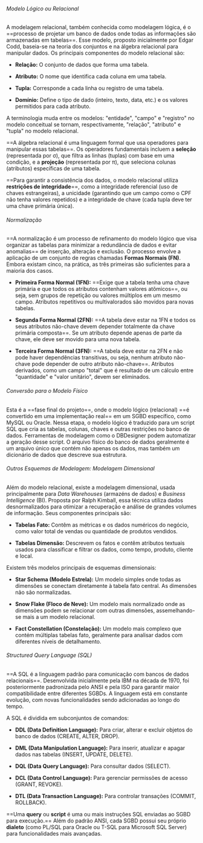 ###### Modelo Lógico ou Relacional

A modelagem relacional, também conhecida como modelagem lógica, é o ==processo de projetar um banco de dados onde todas as informações são armazenadas em tabelas==. Esse modelo, proposto inicialmente por Edgar Codd, baseia-se na teoria dos conjuntos e na álgebra relacional para manipular dados. Os principais componentes do modelo relacional são:

- **Relação:** O conjunto de dados que forma uma tabela.
    
- **Atributo:** O nome que identifica cada coluna em uma tabela.
    
- **Tupla:** Corresponde a cada linha ou registro de uma tabela.
    
- **Domínio:** Define o tipo de dado (inteiro, texto, data, etc.) e os valores permitidos para cada atributo.
    

A terminologia muda entre os modelos: "entidade", "campo" e "registro" no modelo conceitual se tornam, respectivamente, "relação", "atributo" e "tupla" no modelo relacional.

==A álgebra relacional é uma linguagem formal que usa operadores para manipular essas tabelas==. Os operadores fundamentais incluem a **seleção** (representada por σ), que filtra as linhas (tuplas) com base em uma condição, e a **projeção** (representada por π), que seleciona colunas (atributos) específicas de uma tabela.

==Para garantir a consistência dos dados, o modelo relacional utiliza **restrições de integridade**==, como a integridade referencial (uso de chaves estrangeiras), a unicidade (garantindo que um campo como o CPF não tenha valores repetidos) e a integridade de chave (cada tupla deve ter uma chave primária única).

###### Normalização

==A normalização é um processo de refinamento do modelo lógico que visa organizar as tabelas para minimizar a redundância de dados e evitar anomalias== de inserção, alteração e exclusão. O processo envolve a aplicação de um conjunto de regras chamadas **Formas Normais (FN)**. Embora existam cinco, na prática, as três primeiras são suficientes para a maioria dos casos.

- **Primeira Forma Normal (1FN):** ==Exige que a tabela tenha uma chave primária e que todos os atributos contenham valores atômicos==, ou seja, sem grupos de repetição ou valores múltiplos em um mesmo campo. Atributos repetitivos ou multivalorados são movidos para novas tabelas.
    
- **Segunda Forma Normal (2FN):** ==A tabela deve estar na 1FN e todos os seus atributos não-chave devem depender totalmente da chave primária composta==. Se um atributo depende apenas de parte da chave, ele deve ser movido para uma nova tabela.
    
- **Terceira Forma Normal (3FN):** ==A tabela deve estar na 2FN e não pode haver dependências transitivas, ou seja, nenhum atributo não-chave pode depender de outro atributo não-chave==. Atributos derivados, como um campo "total" que é resultado de um cálculo entre "quantidade" e "valor unitário", devem ser eliminados.
    

###### Conversão para o Modelo Físico

Esta é a ==fase final do projeto==, onde o modelo lógico (relacional) ==é convertido em uma implementação real== em um SGBD específico, como MySQL ou Oracle. Nessa etapa, o modelo lógico é traduzido para um script SQL que cria as tabelas, colunas, chaves e outras restrições no banco de dados. Ferramentas de modelagem como o DBDesigner podem automatizar a geração desse script. O arquivo físico do banco de dados geralmente é um arquivo único que contém não apenas os dados, mas também um dicionário de dados que descreve sua estrutura.

###### Outros Esquemas de Modelagem: Modelagem Dimensional

Além do modelo relacional, existe a modelagem dimensional, usada principalmente para _Data Warehouses_ (armazéns de dados) e _Business Intelligence_ (BI). Proposta por Ralph Kimball, essa técnica utiliza dados desnormalizados para otimizar a recuperação e análise de grandes volumes de informação. Seus componentes principais são:

- **Tabelas Fato:** Contêm as métricas e os dados numéricos do negócio, como valor total de vendas ou quantidade de produtos vendidos.
    
- **Tabelas Dimensão:** Descrevem os fatos e contêm atributos textuais usados para classificar e filtrar os dados, como tempo, produto, cliente e local.
    

Existem três modelos principais de esquemas dimensionais:

- **Star Schema (Modelo Estrela):** Um modelo simples onde todas as dimensões se conectam diretamente à tabela fato central. As dimensões não são normalizadas.
    
- **Snow Flake (Floco de Neve):** Um modelo mais normalizado onde as dimensões podem se relacionar com outras dimensões, assemelhando-se mais a um modelo relacional.
    
- **Fact Constellation (Constelação):** Um modelo mais complexo que contém múltiplas tabelas fato, geralmente para analisar dados com diferentes níveis de detalhamento.
    

###### Structured Query Language (SQL)

==A SQL é a linguagem padrão para comunicação com bancos de dados relacionais==. Desenvolvida inicialmente pela IBM na década de 1970, foi posteriormente padronizada pelo ANSI e pela ISO para garantir maior compatibilidade entre diferentes SGBDs. A linguagem está em constante evolução, com novas funcionalidades sendo adicionadas ao longo do tempo.

A SQL é dividida em subconjuntos de comandos:

- **DDL (Data Definition Language):** Para criar, alterar e excluir objetos do banco de dados (CREATE, ALTER, DROP).
    
- **DML (Data Manipulation Language):** Para inserir, atualizar e apagar dados nas tabelas (INSERT, UPDATE, DELETE).
    
- **DQL (Data Query Language):** Para consultar dados (SELECT).
    
- **DCL (Data Control Language):** Para gerenciar permissões de acesso (GRANT, REVOKE).
    
- **DTL (Data Transaction Language):** Para controlar transações (COMMIT, ROLLBACK).
    

==Uma **query** ou **script** é uma ou mais instruções SQL enviadas ao SGBD para execução.== Além do padrão ANSI, cada SGBD possui seu próprio **dialeto** (como PL/SQL para Oracle ou T-SQL para Microsoft SQL Server) para funcionalidades mais avançadas.